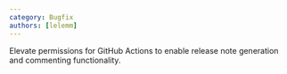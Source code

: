 ```yaml
---
category: Bugfix
authors: [lelemm]
---
```


Elevate permissions for GitHub Actions to enable release note generation and commenting functionality.

